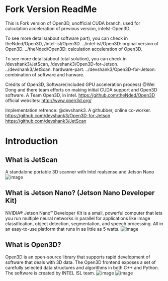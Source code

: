 # Fork Version ReadMe
This is Fork version of Open3D, unofficial CUDA branch, used for calculation acceleration of previous version, intelsl-Open3D.

To see more details(about software part), you can check in theNded/Open3D, /intel-isl/Open3D.
../intel-isl/Open3D: orginal version of Open3D.
../theNded/Open3D:   calculation acceleration of Open3D.

To see more details(about total solution), you can check in /devshank3/JetScan, /devshank3/Open3D-for-Jetson.
../devshank3/JetScan: hardware-part.
../devshank3/Open3D-for-Jetson: combination of software and harware.

Credits of Open3D, Software(included GPU acceleration process)
@Wei Dong and there team efforts on making initial CUDA support and Open3D software.
A Team Open3D, in intel.
https://github.com/theNded/Open3D
official websites:
http://www.open3d.org/

Implementation refrence:
@devshank3.
A githubber, online co-worker.
https://github.com/devshank3/Open3D-for-Jetson
https://github.com/devshank3/JetScan

# Introduction
## What is JetScan
  A standalone portable 3D scanner with Intel realsense and Jetson Nano
  ![image](https://raw.githubusercontent.com/devshank3/JETSCAN/master/Scanned_result/IMG_20200117_132752.jpg"devshank3")
  
## What is Jetson Nano? (Jetson Nano Developer Kit)
NVIDIA® Jetson Nano™ Developer Kit is a small, powerful computer that lets you run multiple neural networks in parallel for applications like image classification, object detection, segmentation, and speech processing. All in an easy-to-use platform that runs in as little as 5 watts.
![image](https://developer.nvidia.com/sites/default/files/akamai/embedded/images/jetsonNano/JetsonNano-DevKit_Front-Top_Right_trimmed.jpg"NVIDIA")

## What is Open3D?
Open3D is an open-source library that supports rapid development of software that deals with 3D data. The Open3D frontend exposes a set of carefully selected data structures and algorithms in both C++ and Python. The software is created by INTEL ISL team.
  ![image](https://raw.githubusercontent.com/intel-isl/Open3D/master/docs/_static/open3d_logo_horizontal.png"INTEL")
    ![image](https://raw.githubusercontent.com/intel-isl/Open3D/master/docs/_static/open3d_viewer.png"INTEL")
